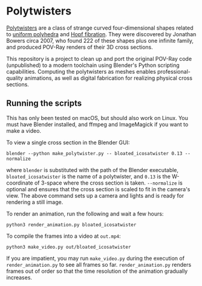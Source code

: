 # Polytwisters

[Polytwisters](https://www.polytope.net/hedrondude/twisters.htm) are a class of strange curved four-dimensional shapes related to [uniform polyhedra](https://en.wikipedia.org/wiki/Uniform_polyhedron) and [Hopf fibration](https://en.wikipedia.org/wiki/Hopf_fibration). They were discovered by Jonathan Bowers circa 2007, who found 222 of these shapes plus one infinite family,  and produced POV-Ray renders of their 3D cross sections.

This repository is a project to clean up and port the original POV-Ray code (unpublished) to a modern toolchain using Blender's Python scripting capabilities. Computing the polytwisters as meshes enables professional-quality animations, as well as digital fabrication for realizing physical cross sections.

## Running the scripts

This has only been tested on macOS, but should also work on Linux. You must have Blender installed, and ffmpeg and ImageMagick if you want to make a video.

To view a single cross section in the Blender GUI:

    blender --python make_polytwister.py -- bloated_icosatwister 0.13 --normalize

where `blender` is substituted with the path of the Blender executable, `bloated_icosatwister` is the name of a polytwister, and `0.13` is the W-coordinate of 3-space where the cross section is taken. `--normalize` is optional and ensures that the cross section is scaled to fit in the camera's view. The above command sets up a camera and lights and is ready for rendering a still image.

To render an animation, run the following and wait a few hours:

    python3 render_animation.py bloated_icosatwister

To compile the frames into a video at `out.mp4`:

    python3 make_video.py out/bloated_icosatwister

If you are impatient, you may run `make_video.py` during the execution of `render_animation.py` to see all frames so far. `render_animation.py` renders frames out of order so that the time resolution of the animation gradually increases.

